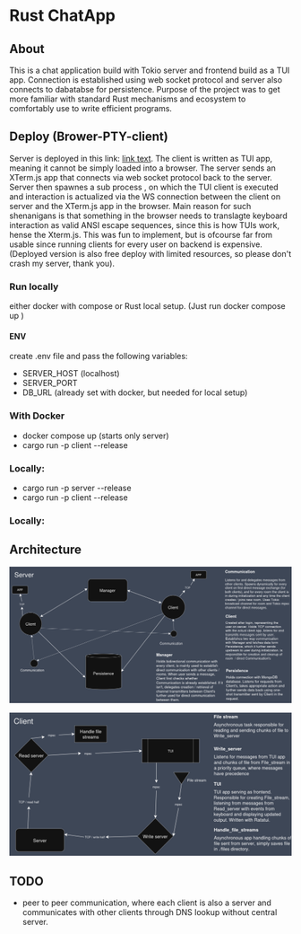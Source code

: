 # Rust ChatApp

## About

This is a chat application build with Tokio server and frontend build as a TUI app. Connection is established using web socket protocol and server also connects to dabatabse for persistence. Purpose of the project was to get more familiar with standard Rust mechanisms and ecosystem to comfortably use to write efficient programs.

## Deploy (Brower-PTY-client)

Server is deployed in this link: [link text](https://rust-chat-app-uz29.onrender.com/). The client is written as TUI app, meaning it cannot be simply loaded into a browser. The server sends an XTerm.js app that connects via web socket protocol back to the server. Server then spawnes a sub process , on which the TUI client is executed and interaction is actualized via the WS connection between the client on server and the XTerm.js app in the browser. Main reason for such shenanigans is that something in the browser needs to translagte keyboard interaction as valid ANSI escape sequences, since this is how TUIs work, hense the Xterm.js. This was fun to implement, but is ofcourse far from usable since running clients for every user on backend is expensive. (Deployed version is also free deploy with limited resources, so please don't crash my server, thank you).

### Run locally

either docker with compose or Rust local setup. (Just run docker compose up )

#### ENV

create .env file and pass the following variables:

- SERVER_HOST (localhost)
- SERVER_PORT
- DB_URL (already set with docker, but needed for local setup)

### With Docker

- docker compose up (starts only server)
- cargo run -p client --release

### Locally:

- cargo run -p server --release
- cargo run -p client --release

### Locally:

## Architecture

![Architecture](./assets/server_diagram.png)

![Architecture](./assets/client_diagram.png)

## TODO

- peer to peer communication, where each client is also a server and communicates with other clients through DNS lookup without central server.
